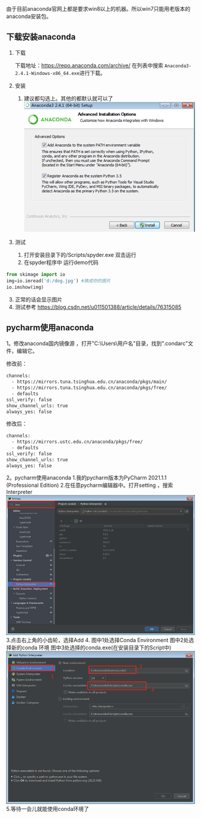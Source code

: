 

由于目前anaconda官网上都是要求win8以上的机器。所以win7只能用老版本的anaconda安装包。

## 下载安装anaconda

1. 下载

	下载地址：https://repo.anaconda.com/archive/ 
	在列表中搜索 `Anaconda3-2.4.1-Windows-x86_64.exe`进行下载。

2. 安装

   1. 建议都勾选上。其他的都默认就可以了
   ![140867-20160111155106522-1988128417](../img/python/140867-20160111155106522-1988128417.png)
   
3. 测试
   1. 打开安装目录下的/Scripts/spyder.exe 双击运行
   2. 在spyder程序中 运行demo代码
```python
from skimage import io
img=io.imread('d:/dog.jpg') #换成你的图片
io.imshow(img)
```
   3. 正常的话会显示图片  
   4. 测试参考  https://blog.csdn.net/u011501388/article/details/76315085





## pycharm使用anaconda

1。修改anaconda国内镜像源 ，打开"C:\Users\用户名"目录，找到".condarc"文件，编辑它。

修改前：

```
channels:
  - https://mirrors.tuna.tsinghua.edu.cn/anaconda/pkgs/main/
  - https://mirrors.tuna.tsinghua.edu.cn/anaconda/pkgs/free/
  - defaults
ssl_verify: false
show_channel_urls: true
always_yes: false

```



修改后：

```
channels:
  - https://mirrors.ustc.edu.cn/anaconda/pkgs/free/
  - defaults
ssl_verify: false
show_channel_urls: true
always_yes: false
```

2。pycharm使用anaconda
	1.我的pycharm版本为PyCharm 2021.1.1 (Professional Edition)
	2.在任意pycharm编辑器中。打开setting ，搜索Interpreter
	![1636506062](../img/python/1636506062.jpg)
	3.点击右上角的小齿轮，选择Add
	4. 
		图中1处选择Conda Environment
		图中2处选择新的conda 环境
		图中3处选择的conda.exe(在安装目录下的Script中)
		![image-20211110090248893](../img/python/image-20211110090248893.png)
	5.等待一会儿就能使用conda环境了	

